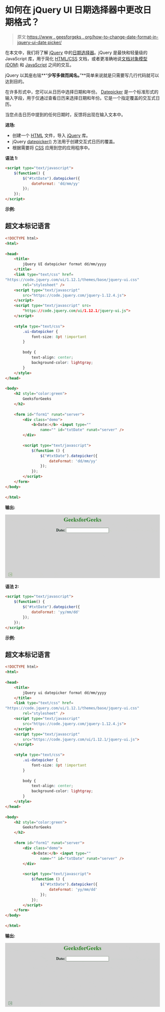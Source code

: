 # 如何在 jQuery UI 日期选择器中更改日期格式？

> 原文:[https://www . geesforgeks . org/how-to-change-date-format-in-jquery-ui-date picker/](https://www.geeksforgeeks.org/how-to-change-date-format-in-jquery-ui-datepicker/)

在本文中，我们将了解 [jQuery](https://www.geeksforgeeks.org/jquery-tutorials/) 中的[日期选择器](https://www.geeksforgeeks.org/jquery-ui-date-picker/)。jQuery 是最快和轻量级的 JavaScript 库，用于简化 [HTML/CSS](https://www.geeksforgeeks.org/web-technology/html-css/) 文档，或者更准确地说[文档对象模型(DOM)](https://www.geeksforgeeks.org/dom-document-object-model/) 和 [JavaScript](https://www.geeksforgeeks.org/javascript-tutorial/) 之间的交互。

jQuery 以其座右铭**“**少写多做而闻名。**”**简单来说就是只需要写几行代码就可以达到目的。

在许多形式中，您可以从日历中选择日期和年份。 [Datepicker](https://www.geeksforgeeks.org/jquery-ui-date-picker/) 是一个标准形式的输入字段，用于仅通过查看日历来选择日期和年份。它是一个指定覆盖的交互式日历。

当您点击日历中提到的任何日期时，反馈将出现在输入文本中。

**进场:**

*   创建一个 [HTML](https://www.geeksforgeeks.org/html-tutorials/) 文件，导入 [jQuery](https://www.geeksforgeeks.org/jquery-tutorials/) 库。
*   jQuery [datepicker()](https://www.geeksforgeeks.org/jquery-ui-date-picker/) 方法用于创建交互式日历的覆盖。
*   根据需要将 [CSS](https://www.geeksforgeeks.org/css-tutorials/) 应用到您的应用程序中。

**语法 1:**

```html
<script type="text/javascript">
    $(function() {
        $("#txtDate").datepicker({ 
            dateFormat: 'dd/mm/yy' 
        });
    });
</script>
```

**示例:**

## 超文本标记语言

```html
<!DOCTYPE html>
<html>

<head>
    <title>
        jQuery UI datepicker format dd/mm/yyyy
    </title>
    <link type="text/css" href=
"https://code.jquery.com/ui/1.12.1/themes/base/jquery-ui.css"
        rel="stylesheet" />
    <script type="text/javascript" 
        src="https://code.jquery.com/jquery-1.12.4.js">
    </script>
    <script type="text/javascript" src=
        "https://code.jquery.com/ui/1.12.1/jquery-ui.js">
    </script>

    <style type="text/css">
        .ui-datepicker {
            font-size: 8pt !important
        }

        body {
            text-align: center;
            background-color: lightgray;
        }
    </style>
</head>

<body>
    <h2 style="color:green">
        GeeksforGeeks
    </h2>

    <form id="form1" runat="server">
        <div class="demo">
            <b>Date:</b> <input type="" 
                name="" id="txtDate" runat="server" />
        </div>

        <script type="text/javascript">
            $(function () {
                $("#txtDate").datepicker({ 
                    dateFormat: 'dd/mm/yy' 
                });
            });
        </script>
    </form>
</body>

</html>
```

**输出:**

![](img/672e78878901bb2c45853e9956a64e67.png)

**语法 2:**

```html
<script type="text/javascript">
    $(function() {
        $("#txtDate").datepicker({ 
            dateFormat: 'yy/mm/dd' 
        });
    });
</script>
```

**示例:**

## 超文本标记语言

```html
<!DOCTYPE html>
<html>

<head>
    <title>
        jQuery ui datepicker format dd/mm/yyyy
    </title>
    <link type="text/css" href=
"https://code.jquery.com/ui/1.12.1/themes/base/jquery-ui.css"
        rel="stylesheet" />
    <script type="text/javascript" 
        src="https://code.jquery.com/jquery-1.12.4.js">
    </script>
    <script type="text/javascript" 
        src="https://code.jquery.com/ui/1.12.1/jquery-ui.js">
    </script>

    <style type="text/css">
        .ui-datepicker {
            font-size: 8pt !important
        }

        body {
            text-align: center;
            background-color: lightgray;
        }
    </style>
</head>

<body>
    <h2 style="color:green">
        GeeksforGeeks
    </h2>

    <form id="form1" runat="server">
        <div class="demo">
            <b>Date:</b> <input type="" 
                name="" id="txtDate" runat="server" />
        </div>

        <script type="text/javascript">
            $(function () {
                $("#txtDate").datepicker({ 
                    dateFormat: 'yy/mm/dd' 
                });
            });
        </script>
    </form>
</body>

</html>
```

**输出:**

![](img/bbef7f4fae352db8f96d41e02ff7bd89.png)